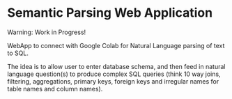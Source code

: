 # Semantic Parsing Web Application

Warning: Work in Progress!

WebApp to connect with Google Colab for Natural Language parsing of text to SQL.


The idea is to allow user to enter database schema, and then feed in natural language question(s) to produce complex SQL queries (think 10 way joins, filtering, aggregations, primary keys, foreign keys and irregular names for table names and column names).
